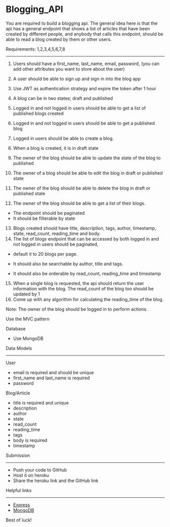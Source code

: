 # Blogging_API

You are required to build a blogging api. The general idea here is that the api has a general endpoint that shows a list of articles that have been created by different people, and anybody
that calls this endpoint, should be able to read a blog created
by them or other users.

Requirements:
1,2,3,4,5,6,7,8
___
1. Users should have a first_name, last_name, email, password, (you can add other attributes you want to store about the user)
2. A user should be able to sign up and sign in into the blog app
3. Use JWT as authentication strategy and expire the token after 1 hour
4. A blog can be in two states; draft and published
5. Logged in and not logged in users should be able to get a list of published blogs created
6. Logged in and not logged in users should be able to get a published blog
7. Logged in users should be able to create a blog.
8. When a blog is created, it is in draft state
9. The owner of the blog should be able to update the state of the blog to published
10. The owner of a blog should be able to edit the blog in draft or published state
11. The owner of the blog should be able to delete the blog in draft or published state

12. The owner of the blog should be able to get a list of their blogs.
- The endpoint should be paginated
- It should be filterable by state
13. Blogs created should have title, description, tags, author, timestamp, state, read_count, reading_time and body.
14. The list of blogs endpoint that can be accessed by both logged in and not logged in users should be paginated,
- default it to 20 blogs per page.

- It should also be searchable by author, title and tags.
- It should also be orderable by read_count, reading_time and timestamp
15. When a single blog is requested, the api should return the user information with the blog. The read_count of the blog too should be updated by 1
16. Come up with any algorithm for calculating the reading_time of the blog.

Note:
The owner of the blog should be logged in to perform actions.

Use the MVC pattern

Database
- Use MongoDB

Data Models

___
User
- email is required and should be unique
- first_name and last_name is required
- password

Blog/Article
- title is required and unique
- description
- author
- state
- read_count
- reading_time
- tags
- body is required
- timestamp

Submission

___
- Push your code to GitHub
- Host it on heroku
- Share the heroku link and the GitHub link

Helpful links

___
- [Express](https://expressjs.com/)
- [MongoDB](https://www.mongodb.com/)

Best of luck!
